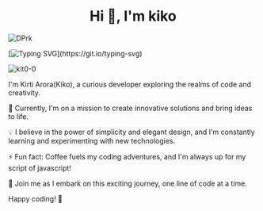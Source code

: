 <h1 align="center">Hi 👋, I'm kiko</h1>
      
![DPrk](https://user-images.githubusercontent.com/111427307/233221539-a20d37ea-23cb-48bc-b121-c8daf2cb3d87.gif)


[![Typing SVG](https://readme-typing-svg.herokuapp.com?font=Fira+Code&size=21&duration=6000&pause=200&color=35B7F1&width=550&height=45&lines=🌟+Welcome+to+my+coding+universe!+🚀;....)](https://git.io/typing-svg)

<p align="left"> <img src="https://komarev.com/ghpvc/?username=kit0-0&label=Profile%20views&color=0e75b6&style=flat" alt="kit0-0" /> </p>


I'm Kirti Arora(Kiko), a curious developer exploring the realms of code and creativity. 

🔭 Currently, I'm on a mission to create innovative solutions and bring ideas to life.

💡 I believe in the power of simplicity and elegant design, and I'm constantly learning and experimenting with new technologies.

⚡ Fun fact: Coffee fuels my coding adventures, and I'm always up for my script of javascript!

🌈 Join me as I embark on this exciting journey, one line of code at a time.

<!-- #### 📫 How to reach me:

🌐 [Portfolio Website](https://www.yourwebsite.com)

🐦 [Twitter](https://twitter.com/[Your Twitter Handle])

💼 [LinkedIn](https://www.linkedin.com/in/[Your LinkedIn Profile])

#### 💻 Tech Stack:

🚀 Languages: JavaScript, HTML, CSS
⚡ Frameworks: React.js, Express.js
🌐 Front-end: Bootstrap, Tailwind CSS
📦 Databases: MongoDB, MySQL
☁️ Deployment: Heroku, Netlify

#### ✨ Projects:

🌟 [Project 1]: A stunning web application that solves [problem statement].
🌟 [Project 2]: A creative coding experiment with generative art.
🌟 [Project 3]: A minimalist blog template built with React and Tailwind CSS.

Feel free to explore my repositories to find more interesting projects and experiments!

#### 🌱 Currently Learning:

📚 Next on my learning list:
- Machine Learning fundamentals
- Docker and containerization
- Serverless architecture

#### 🌟 Let's Connect:

I'm always excited to connect with fellow developers and share ideas. Feel free to reach out!

✉️ [Email Address]
🌐 [Portfolio Website](https://www.yourwebsite.com)
🐦 [Twitter](https://twitter.com/[Your Twitter Handle])
💼 [LinkedIn](https://www.linkedin.com/in/[Your LinkedIn Profile])
 -->
Happy coding! 🚀
